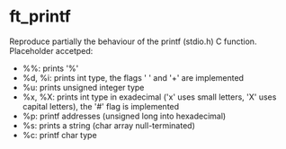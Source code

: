 # ft_printf
Reproduce partially the behaviour of the printf (stdio.h) C function.
Placeholder accetped:
  - %%: prints '%'
  - %d, %i: prints int type, the flags ' ' and '+' are implemented
  - %u: prints unsigned integer type
  - %x, %X: prints int type in exadecimal ('x' uses small letters, 'X' uses capital letters), the '#' flag is implemented
  - %p: printf addresses (unsigned long into hexadecimal)
  - %s: prints a string (char array null-terminated)
  - %c: printf char type
